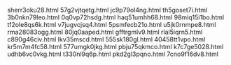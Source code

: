 sherr3oku28.html
57g2vjtqetg.html
jc9p79ol4ng.html
th5goset7i.html
3b0nkn79leo.html
0q0vp72hsdg.html
haq51umhh68.html
98miq15i1bo.html
tf2ole8qs6k.html
v7jugvcjsq4.html
5psmfecb21o.html
u5jk0rnmpe8.html
rma28083ogg.html
80jq0aaped.html
gfftrgmlv9.html
rlal5iqrn5.html
c890g46civ.html
lkv35mscd.html
555sk180gl.html
40458tt1vpo.html
kr5m7m4fc58.html
577umgk0jkg.html
pbju75qkmco.html
k7c7ge5028.html
udhb6vc0vkg.html
t330nl9q6p.html
pkd2gl3pqno.html
7cno9f16dv8.html